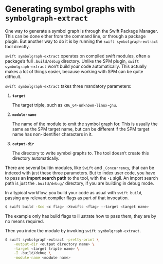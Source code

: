 # Generating symbol graphs with `symbolgraph-extract`

One way to generate a symbol graph is through the Swift Package Manager. This can be done either from the command line, or through a package plugin. But another way to do it is by running the `swift symbolgraph-extract` tool directly.

`swift symbolgraph-extract` operates on compiled swift modules, often a package’s full `.build/debug` directory. Unlike the SPM plugin, `swift symbolgraph-extract` won’t build your code automatically. This actually makes a lot of things easier, because working with SPM can be quite difficult.

`swift symbolgraph-extract` takes three mandatory parameters:

1. **`target`**

    The target triple, such as `x86_64-unknown-linux-gnu`.

2. **`module-name`**

    The name of the module to emit the symbol graph for. This is usually the same as the SPM target name, but can be different if the SPM target name has non-identifier characters in it.

3. **`output-dir`**

    The directory to write symbol graphs to. The tool doesn’t create this directory automatically.

There are several builtin modules, like `Swift` and `_Concurrency`, that can be indexed with just these three parameters. But to index user code, you have to pass an **import search path** to the tool, with the `-I` sigil. An import search path is just the `.build/debug/` directory, if you are building in debug mode.

In a typical workflow, you build your code as usual with `swift build`, passing any relevant compiler flags as part of that invocation.

```bash
$ swift build -Xcc <c flag> -Xswiftc <flag> --target <target name>
```

The example only has build flags to illustrate how to pass them, they are by no means required.

Then you index the module by invoking `swift symbolgraph-extract`.

```bash
$ swift symbolgraph-extract -pretty-print \
    -output-dir <output directory name> \
    -target <target triple name> \
    -I .build/debug \
    -module-name <module name>
```


